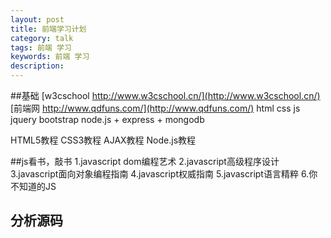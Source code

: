```yaml
---
layout: post
title: 前端学习计划
category: talk
tags: 前端 学习
keywords: 前端 学习
description: 
---
```


##基础
[w3cschool http://www.w3cschool.cn/](http://www.w3cschool.cn/)
[前端网 http://www.qdfuns.com/](http://www.qdfuns.com/)
html
css
js
jquery
bootstrap
node.js + express + mongodb

HTML5教程
CSS3教程
AJAX教程
Node.js教程

##js看书，敲书
1.javascript dom编程艺术
2.javascript高级程序设计
3.javascript面向对象编程指南
4.javascript权威指南
5.javascript语言精粹
6.你不知道的JS
## 分析源码